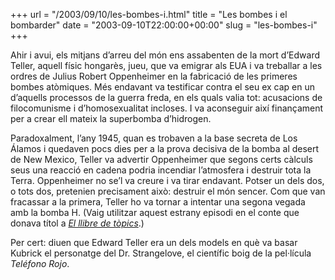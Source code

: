 +++
url = "/2003/09/10/les-bombes-i.html"
title = "Les bombes i el bombarder"
date = "2003-09-10T22:00:00+00:00"
slug = "les-bombes-i"
+++

Ahir i avui, els mitjans d’arreu del món ens assabenten de la mort d’Edward Teller, aquell físic hongarès, jueu, que va emigrar als EUA i va treballar a les ordres de Julius Robert Oppenheimer en la fabricació de les primeres bombes atòmiques. Més endavant va testificar contra el seu ex cap en un d’aquells processos de la guerra freda, en els quals valia tot: acusacions de filocomunisme i d’homosexualitat incloses. I va aconseguir així finançament per a crear ell mateix la superbomba d’hidrogen.

Paradoxalment, l’any 1945, quan es trobaven a la base secreta de Los Álamos i quedaven pocs dies per a la prova decisiva de la bomba al desert de New Mexico, Teller va advertir Oppenheimer que segons certs càlculs seus una reacció en cadena podria incendiar l’atmosfera i destruir tota la Terra. Oppenheimer no se’l va creure i va tirar endavant. Potser un dels dos, o tots dos, pretenien precisament això: destruir el món sencer. Com que van fracassar a la primera, Teller ho va tornar a intentar una segona vegada amb la bomba H. (Vaig utilitzar aquest estrany episodi en el conte que donava títol a [*El llibre de tòpics*](https://carlesbellver.net/llibres/elllibredetopics).)

Per cert: diuen que Edward Teller era un dels models en què va basar Kubrick el personatge del Dr. Strangelove, el científic boig de la pel·lícula *Teléfono Rojo*.

